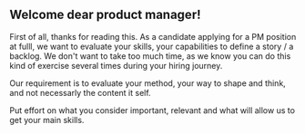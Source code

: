 ## Welcome dear product manager!

First of all, thanks for reading this.
As a candidate applying for a PM position at fulll, we want to evaluate your skills, your capabilities to define a story / a backlog.
We don't want to take too much time, as we know you can do this kind of exercise several times during your hiring journey.

Our requirement is to evaluate your method, your way to shape and think, and not necessarly the content it self.

Put effort on what you consider important, relevant and what will allow us to get your main skills.